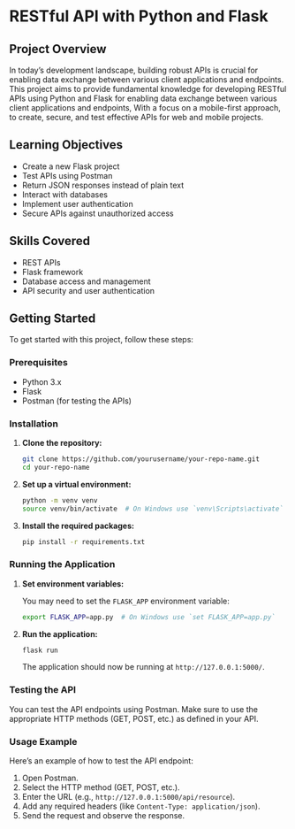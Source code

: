 # RESTful API with Python and Flask

## Project Overview

In today’s development landscape, building robust APIs is crucial for enabling data exchange between various client applications and endpoints. This project aims to provide fundamental knowledge for developing RESTful APIs using Python and Flask for enabling data exchange between various client applications and endpoints, With a focus on a mobile-first approach, to create, secure, and test effective APIs for web and mobile projects.

## Learning Objectives

- Create a new Flask project
- Test APIs using Postman
- Return JSON responses instead of plain text
- Interact with databases
- Implement user authentication
- Secure APIs against unauthorized access

## Skills Covered

- REST APIs
- Flask framework
- Database access and management
- API security and user authentication

## Getting Started

To get started with this project, follow these steps:

### Prerequisites

- Python 3.x
- Flask
- Postman (for testing the APIs)

### Installation

1. **Clone the repository:**

   ```bash
   git clone https://github.com/yourusername/your-repo-name.git
   cd your-repo-name
   ```

2. **Set up a virtual environment:**

   ```bash
   python -m venv venv
   source venv/bin/activate  # On Windows use `venv\Scripts\activate`
   ```

3. **Install the required packages:**

   ```bash
   pip install -r requirements.txt
   ```

### Running the Application

1. **Set environment variables:**

   You may need to set the `FLASK_APP` environment variable:

   ```bash
   export FLASK_APP=app.py  # On Windows use `set FLASK_APP=app.py`
   ```

2. **Run the application:**

   ```bash
   flask run
   ```

   The application should now be running at `http://127.0.0.1:5000/`.

### Testing the API

You can test the API endpoints using Postman. Make sure to use the appropriate HTTP methods (GET, POST, etc.) as defined in your API.

### Usage Example

Here’s an example of how to test the API endpoint:

1. Open Postman.
2. Select the HTTP method (GET, POST, etc.).
3. Enter the URL (e.g., `http://127.0.0.1:5000/api/resource`).
4. Add any required headers (like `Content-Type: application/json`).
5. Send the request and observe the response.



   
